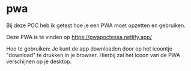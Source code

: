 # pwa
Bij deze POC heb ik getest hoe je een PWA moet opzetten en gebruiken.

Deze PWA is te vinden op https://pwapoctessa.netlify.app/

Hoe te gebruiken:
Je kunt de app downloaden door op het icoontje "download" te drukken in je browser. Hierbij zal het icoon van de PWA verschijnen op je desktop.
